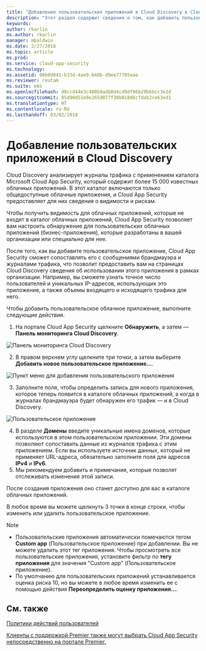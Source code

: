 ```yaml
---
title: "Добавление пользовательских приложений в Cloud Discovery в Cloud App Security | Документация Майкрософт"
description: "Этот раздел содержит сведения о том, как добавить пользовательские приложения в Cloud Discovery, чтобы отслеживать теневые ИТ в Cloud App Security."
keywords: 
author: rkarlin
ms.author: rkarlin
manager: mbaldwin
ms.date: 2/27/2018
ms.topic: article
ms.prod: 
ms.service: cloud-app-security
ms.technology: 
ms.assetid: 98b0d841-b33d-4ae9-b48b-d9ee77785eaa
ms.reviewer: reutam
ms.suite: ems
ms.openlocfilehash: d8ccd44e3c488b9adb0d4cd9df96b29b6bcc3e2d
ms.sourcegitcommit: 85d90d51e9e265d077f38b0188bcfdab2ce63ed1
ms.translationtype: HT
ms.contentlocale: ru-RU
ms.lasthandoff: 03/02/2018
---
```

# <a name="add-custom-apps-to-cloud-discovery"></a>Добавление пользовательских приложений в Cloud Discovery
    
Cloud Discovery анализирует журналы трафика с применением каталога Microsoft Cloud App Security, который содержит более 15 000 известных облачных приложений. В этот каталог включаются только общедоступные облачные приложения, и Cloud App Security предоставляет для них сведения о видимости и рискам.

Чтобы получить видимость для облачных приложений, которые не входят в каталог облачных приложений, Cloud App Security позволяет вам настроить обнаружение для пользовательских облачных приложений (бизнес-приложения), которые разработаны в вашей организации или специально для нее.

После того, как вы добавите пользовательское приложение, Cloud App Security сможет сопоставлять его с сообщениями брандмауэра и журналами трафика, что позволит предоставить вам на страницах Cloud Discovery сведения об использовании этого приложения в рамках организации. Например, вы сможете узнать точное число пользователей и уникальных IP-адресов, использующих это приложение, а также объемы входящего и исходящего трафика для него. 

Чтобы добавить пользовательское облачное приложение, выполните следующие действия.

1.  На портале Cloud App Security щелкните **Обнаружить**, а затем — **Панель мониторинга Cloud Discovery**. 
  
 ![Панель мониторинга Cloud Discovery](./media/cloud-discovery-dashboard-menu.png)

2.  В правом верхнем углу щелкните три точки, а затем выберите **Добавить новое пользовательское приложение...**. 

 ![Пункт меню для добавления пользовательского приложения](./media/add-custom-app-menu.png)

3.  Заполните поля, чтобы определить запись для нового приложения, которое теперь появится в каталоге облачных приложений, а когда в журналах брандмауэра будет обнаружен его трафик — и в Cloud Discovery.

  ![Пользовательское приложение](./media/add-custom-app.png)

4. В разделе **Домены** введите уникальные имена доменов, которые используются в этом пользовательском приложении. Эти домены позволяют сопоставить данные из журналов трафика с этим приложением. Если вы используете источник данных, который не применяет URL-адреса, обязательно заполните поля для адресов **IPv4** и **IPv6**.
4.  Мы рекомендуем добавить и примечания, которые позволят отслеживать изменения этой записи.

После создания приложения оно станет доступно для вас в каталоге облачных приложений.

В любое время вы можете щелкнуть 3 точки в конце строки, чтобы изменить или удалить пользовательское приложение.

>[!NOTE]
> - Пользовательские приложения автоматически помечаются тегом **Custom app** (Пользовательское приложение) при добавлении. Вы не можете удалить этот тег приложения.
Чтобы просмотреть все пользовательские приложения, установите фильтр по **тегу приложения** для значения "Custom app" (Пользовательское приложение). 
> - По умолчанию для пользовательских приложений устанавливается оценка риска 10, но вы можете в любое время изменить ее с помощью действия **Переопределить оценку приложения...**.

  
## <a name="see-also"></a>См. также  
[Политики действий пользователей](user-activity-policies.md)   

[Клиенты с поддержкой Premier также могут выбрать Cloud App Security непосредственно на портале Premier.](https://premier.microsoft.com/)  
  
  